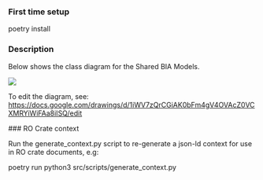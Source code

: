 ### First time setup
poetry install

### Description

Below shows the class diagram for the Shared BIA Models.

<img src=".src/bia_shared_datamodels/Data model - document based - 2025_05.svg">

To edit the diagram, see: https://docs.google.com/drawings/d/1iWV7zQrCGiAK0bFm4gV4OVAcZ0VCXMRYiWiFAa8iISQ/edit



### RO Crate context

Run the generate_context.py script to re-generate a json-ld context for use in RO crate documents, e.g:

poetry run python3 src/scripts/generate_context.py